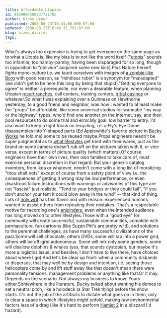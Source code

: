 ```yaml
---
title: Affordable Utopias
id: 9199004500237721785
author: Kirby Urner
published: 2008-08-23T16:41:00.000-07:00
updated: 2008-08-23T16:46:32.793-07:00
blog: bizmo_diaries
tags: 
---
```


[](https://blogger.googleusercontent.com/img/b/R29vZ2xl/AVvXsEgKdS-hdFGhmZiaZsSSCH6mO_QFbSslYRbM_R-A4Jj1qXaSNl2hyVQcRt7ZZZiOCnzrnc6AEDOZhyphenhyphenEiJRpuu5fC7KZiBl0qP_42IXFwWp6sKcf7OYW29ZRuLcL1gd4uPNlrS8WF/s1600-h/emod2.png)What's always too expensive is trying to get everyone on the same page as to what a Utopia is, like my bias is to not like the word itself ("[utopia](http://worldgame.blogspot.com/2008/07/interest-group.html)" sounds too infantile, too namby-pamby, having been disparaged for so long, though in opposition to "oblivion" acquired some new kick).Plus Nature herself fights mono-culture i.e. we taunt ourselves with images of [a zombie-like Borg](http://www.youtube.com/watch?v=5X-NZvwWpVs) with good reason, as "mindless robot" is a synonym for "maladapted" (we didn't get to be here this long by being that stupid)."Getting everyone to agree" is neither a prerequisite, nor even a desirable feature, when planning Utopian [resort ranches](http://controlroom.blogspot.com/2008/08/sustainability-guy.html), call centers, training centers, [tribal casinos](http://controlroom.blogspot.com/2008/07/touring-facilities.html) or whatever.So what I was explaining over a Guinness on Hawthorne yesterday, to a good friend and neighbor, was how I wanted to at least make the "props" be affordable, like some universal studios for wannabe "my way or the highway" types, who'd find one another on the Internet, say, and then pool resources to do some trial and error.My goal:  low barrier to entry.  I'd also want to keep a tight focus on recycling, i.e. a Fly's Eye Dome disassembles into Y-shaped parts (Ed Applewhite's favorite picture in [Bucky Works](http://www.grunch.net/synergetics/bworks.html) he told me) some to be reused maybe.Props engineers needn't be super judgmental as to [what lifestyles](http://www.ankn.uaf.edu/npe/ansme.html) get tried with their wares, just as the brand on some camera doesn't rub off on the pictures taken with it, or vice versa, except in terms of picture quality (which matters).Of course engineers have their own lives, their own families to take care of, must exercise personal discretion in that regard.  But your generic catalog inventory, from Ikea or whatever, needn't come with a long list of moralizing "thou shalt nots" except of course from a safety point of view i.e. the consequences of getting it wrong may be low performance, or even disastrous failure.Instructions with warnings or advisories of this type are not "fascist" just realistic.  "Tend to your bridges or they could fail", "if you don't anchor your tent it could blow away in the wind" -- that kind of thing.  Lots of [holy writ](http://controlroom.blogspot.com/2008/07/annual-session-part-one.html) has this flavor and with reason:  experienced humans wanted to assist others from repeating their mistakes.  That's a respectable motive for recording one's [enjoinders](http://www.answers.com/enjoinders&r=67), even when the intended audience has long moved on to other lifestyles.Those with a "good eye" for community will create successful, sustainable communities, complete with permaculture, fun cartoons (like Suzan Pitt's are pretty wild), and solutions to the perennial challenges, as have many successful civilizations of the past.Some will sell chocolate, others DVDs, some will tap into a power grid, others will be off-grid autonomous.  Some will mix only some genders, some will disallow dolphins & whales (yes, that sounds dystopian, but maybe it's more a logistics issue, and besides, I don't have to live there, have choices about where I go).And let's be clear up front:  when a community disbands or disperses, that may well be by design and intention, i.e. seeing those helicopters come by and lift stuff away like that doesn't mean there were personality tensions, management problems or anything like that.Or it may.  Depends on the scenario. Not always my business to know. Yours either.Somewhere in the literature, Bucky talked about wanting his domes to set a neutral pitch, like a holodeck (a Star Trek thing) before the show starts.  It's not the job of the artifacts to dictate what goes on in them, only to clear a space in which lifestyles might unfold, making raw environmental factors less of a drag (like it's hard to perform [Hamlet 2](http://www.latimes.com/entertainment/news/reviews/tv/la-et-hamlet22-2008aug22,0,6389350.story) in a blizzard I'd hazard).[](https://blogger.googleusercontent.com/img/b/R29vZ2xl/AVvXsEg8EUmj2nPFBs-PVsal-xCMqxFD3NCLV5rVjh8FbTY8u13wGoOn4wTEIk0Ob8s8kY_JDJUIkx5WFM0tEk46T761ZmbdRGf1tMvtkXC65Q5BUgEonCgfQTWMRmVZ6jCflkWevG8o/s1600-h/emod.png)